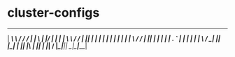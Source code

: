 # cluster-configs

 ________      _______ _____ ______ _   _  _____ ______
 |  ____\ \    / /_   _/ ____|  ____| \ | |/ ____|  ____|
 | |__   \ \  / /  | || |  __| |__  |  \| | |    | |__
 |  __|   \ \/ /   | || | |_ |  __| | . ` | |    |  __|
 | |____   \  /   _| || |__| | |____| |\  | |____| |____
 |______|   \/   |_____\_____|______|_| \_|\_____|______|
